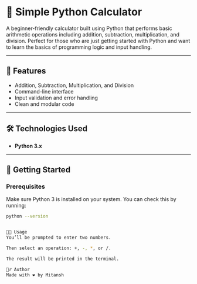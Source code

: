 # 🧮 Simple Python Calculator

A beginner-friendly calculator built using Python that performs basic arithmetic operations including addition, subtraction, multiplication, and division. Perfect for those who are just getting started with Python and want to learn the basics of programming logic and input handling.

---

## 📌 Features

- Addition, Subtraction, Multiplication, and Division
- Command-line interface
- Input validation and error handling
- Clean and modular code

---

## 🛠️ Technologies Used

- **Python 3.x**

---

## 🚀 Getting Started

### Prerequisites
Make sure Python 3 is installed on your system. You can check this by running:

```bash
python --version


🧑‍💻 Usage
You’ll be prompted to enter two numbers.

Then select an operation: +, -, *, or /.

The result will be printed in the terminal.

🙋‍♂️ Author
Made with ❤️ by Mitansh

